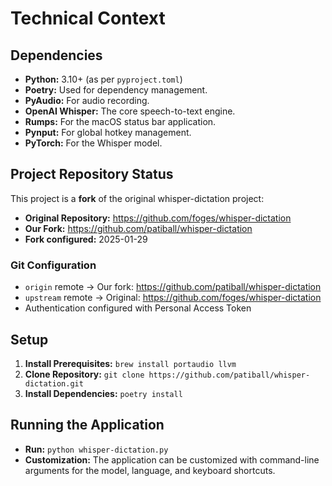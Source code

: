 # Technical Context

## Dependencies

- **Python:** 3.10+ (as per `pyproject.toml`)
- **Poetry:** Used for dependency management.
- **PyAudio:** For audio recording.
- **OpenAI Whisper:** The core speech-to-text engine.
- **Rumps:** For the macOS status bar application.
- **Pynput:** For global hotkey management.
- **PyTorch:** For the Whisper model.

## Project Repository Status

This project is a **fork** of the original whisper-dictation project:
- **Original Repository:** https://github.com/foges/whisper-dictation
- **Our Fork:** https://github.com/patiball/whisper-dictation
- **Fork configured:** 2025-01-29

### Git Configuration
- `origin` remote → Our fork: https://github.com/patiball/whisper-dictation
- `upstream` remote → Original: https://github.com/foges/whisper-dictation
- Authentication configured with Personal Access Token

## Setup

1.  **Install Prerequisites:** `brew install portaudio llvm`
2.  **Clone Repository:** `git clone https://github.com/patiball/whisper-dictation.git`
3.  **Install Dependencies:** `poetry install`

## Running the Application

- **Run:** `python whisper-dictation.py`
- **Customization:** The application can be customized with command-line arguments for the model, language, and keyboard shortcuts.
